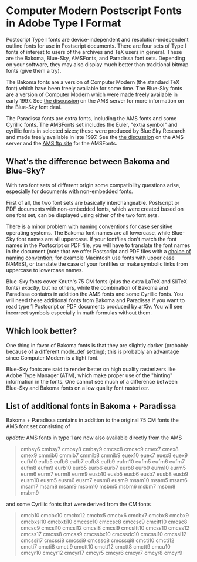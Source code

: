 Computer Modern Postscript Fonts in Adobe Type I Format
=======================================================

Postscript Type I fonts are device-independent and
resolution-independent outline fonts for use in Postscript documents.
There are four sets of Type I fonts of interest to users of the archives
and TeX users in general. These are the Bakoma, Blue-Sky, AMSFonts, and
Paradissa font sets. Depending on your software, they may also display
much better than traditional bitmap fonts (give them a try).

The Bakoma fonts are a version of Computer Modern (the standard TeX
font) which have been freely available for some time. The Blue-Sky fonts
are a version of Computer Modern which were made freely available in
early 1997. See [the
discussion](http://www.ams.org/tex/type1-cm-fonts.html) on the AMS
server for more information on the Blue-Sky font deal.

The Paradissa fonts are extra fonts, including the AMS fonts and some
Cyrillic fonts. The AMSFonts set includes the Euler, "extra symbol" and
cyrillic fonts in selected sizes; these were produced by Blue Sky
Research and made freely available in late 1997. See the [the
discussion](http://www.ams.org/tex/type1-cm-fonts.html) on the AMS
server and the [AMS ftp site](ftp://ftp.ams.org/pub/tex/psfonts/ams/)
for the AMSFonts.

What's the difference between Bakoma and Blue-Sky?
--------------------------------------------------

With two font sets of different origin some compatibility questions
arise, especially for documents with non-embedded fonts.

First of all, the two font sets are basically interchangeable.
Postscript or PDF documents with non-embedded fonts, which were created
based on one font set, can be displayed using either of the two font
sets.

There is a minor problem with naming conventions for case sensitive
operating systems. The Bakoma font names are all lowercase, while
Blue-Sky font names are all uppercase. If your fontfiles don't match the
font names in the Postscript or PDF file, you will have to translate the
font names in the document (note that we offer Postscript and PDF files
with a [choice of naming convention](psvariants); for example Macintosh
use fonts with upper case NAMES), or translate the case of your
fontfiles or make symbolic links from uppercase to lowercase names.

Blue-Sky fonts cover Knuth's 75 CM fonts (plus the extra LaTeX and
SliTeX fonts) *exactly*, but no others, while the combination of Bakoma
and Paradissa contains in addition the AMS fonts and some Cyrillic
fonts. You will need these additional fonts from Bakoma and Paradissa if
you want to read type 1 Postscript or PDF documents produced by arXiv.
You will see incorrect symbols especially in math formulas without them.

Which look better?
------------------

One thing in favor of Bakoma fonts is that they are slightly darker
(probably because of a different mode\_def setting); this is probably an
advantage since Computer Modern is a light font.

Blue-Sky fonts are said to render better on high quality rasterizers
like Adobe Type Manager (ATM), which make proper use of the "hinting"
information in the fonts. One cannot see much of a difference between
Blue-Sky and Bakoma fonts on a low quality font rasterizer.

List of additional fonts in Bakoma + Paradissa
----------------------------------------------

Bakoma + Paradissa contains in addition to the original 75 CM fonts the
AMS font set consisting of

*update:* AMS fonts in type 1 are now also available directly from the
AMS

> cmbsy6 cmbsy7 cmbsy8 cmbsy9 cmcsc8 cmcsc9 cmex7 cmex8 cmex9 cmmib6
> cmmib7 cmmib8 cmmib9 euex10 euex7 euex8 euex9 eufb10 eufb5 eufb6 eufb7
> eufb8 eufb9 eufm10 eufm5 eufm6 eufm7 eufm8 eufm9 eurb10 eurb5 eurb6
> eurb7 eurb8 eurb9 eurm10 eurm5 eurm6 eurm7 eurm8 eurm9 eusb10 eusb5
> eusb6 eusb7 eusb8 eusb9 eusm10 eusm5 eusm6 eusm7 eusm8 eusm9 msam10
> msam5 msam6 msam7 msam8 msam9 msbm10 msbm5 msbm6 msbm7 msbm8 msbm9

and some Cyrillic fonts that were derived from the CM fonts

> cmcb10 cmcbx10 cmcbx12 cmcbx5 cmcbx6 cmcbx7 cmcbx8 cmcbx9 cmcbxsl10
> cmcbxti10 cmccsc10 cmccsc8 cmccsc9 cmcitt10 cmcsc8 cmcsc9 cmcsl10
> cmcsl12 cmcsl8 cmcsl9 cmcsltt10 cmcss10 cmcss12 cmcss17 cmcss8 cmcss9
> cmcssbx10 cmcssdc10 cmcssi10 cmcssi12 cmcssi17 cmcssi8 cmcssi9 cmcssq8
> cmcssqi8 cmcti10 cmcti12 cmcti7 cmcti8 cmcti9 cmctt10 cmctt12 cmctt8
> cmctt9 cmcu10 cmcyr10 cmcyr12 cmcyr17 cmcyr5 cmcyr6 cmcyr7 cmcyr8
> cmcyr9
